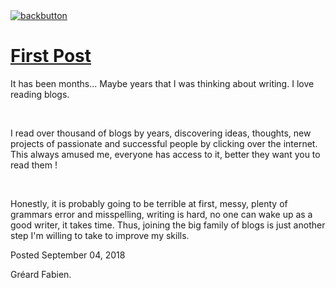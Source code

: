 <!doctype html>

<html lang="en">

<meta name="viewport" content="width=device-width, initial-scale=1.0">
<link rel="stylesheet" type="text/css" media="all" href="/style.css">
<a class="back-url" href="../">
  <img class="back-button" src="/images/assets/back.svg" alt="backbutton" title="backbutton" />
  <h1>First Post</h1>
</a>

<p>
It has been months... Maybe years that I was thinking about writing. I love reading blogs.
</p>
<br>
<p>
I read over thousand of blogs by years, discovering ideas, thoughts, new projects of passionate and successful people by clicking over the internet.
This always amused me, everyone has access to it, better they want you to read them !
</p>
<br>
<p>
Honestly, it is probably going to be terrible at first, messy, plenty of grammars error and misspelling, writing is hard, no one can wake up as a good writer, it takes time.
Thus, joining the big family of blogs is just another step I'm willing to take to improve my skills.
</p>

<div class="post-footer">
  <p>Posted September 04, 2018</p>
  <p>Gréard Fabien.</p>
</div>
